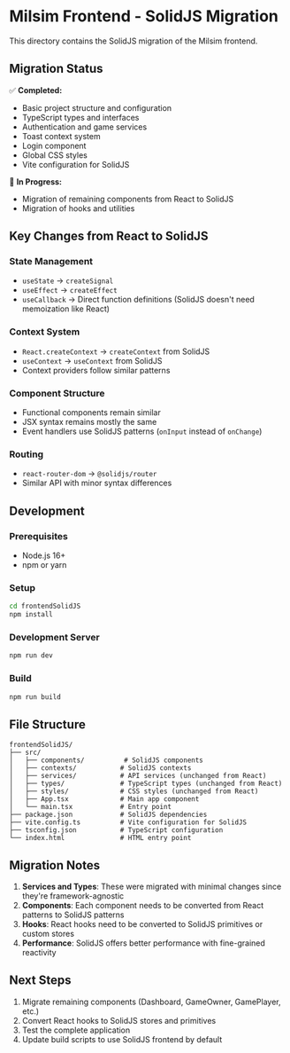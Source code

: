 # Milsim Frontend - SolidJS Migration

This directory contains the SolidJS migration of the Milsim frontend.

## Migration Status

✅ **Completed:**
- Basic project structure and configuration
- TypeScript types and interfaces
- Authentication and game services
- Toast context system
- Login component
- Global CSS styles
- Vite configuration for SolidJS

🔄 **In Progress:**
- Migration of remaining components from React to SolidJS
- Migration of hooks and utilities

## Key Changes from React to SolidJS

### State Management
- `useState` → `createSignal`
- `useEffect` → `createEffect`
- `useCallback` → Direct function definitions (SolidJS doesn't need memoization like React)

### Context System
- `React.createContext` → `createContext` from SolidJS
- `useContext` → `useContext` from SolidJS
- Context providers follow similar patterns

### Component Structure
- Functional components remain similar
- JSX syntax remains mostly the same
- Event handlers use SolidJS patterns (`onInput` instead of `onChange`)

### Routing
- `react-router-dom` → `@solidjs/router`
- Similar API with minor syntax differences

## Development

### Prerequisites
- Node.js 16+ 
- npm or yarn

### Setup
```bash
cd frontendSolidJS
npm install
```

### Development Server
```bash
npm run dev
```

### Build
```bash
npm run build
```

## File Structure

```
frontendSolidJS/
├── src/
│   ├── components/          # SolidJS components
│   ├── contexts/           # SolidJS contexts
│   ├── services/           # API services (unchanged from React)
│   ├── types/              # TypeScript types (unchanged from React)
│   ├── styles/             # CSS styles (unchanged from React)
│   ├── App.tsx             # Main app component
│   └── main.tsx            # Entry point
├── package.json            # SolidJS dependencies
├── vite.config.ts          # Vite configuration for SolidJS
├── tsconfig.json           # TypeScript configuration
└── index.html              # HTML entry point
```

## Migration Notes

1. **Services and Types**: These were migrated with minimal changes since they're framework-agnostic
2. **Components**: Each component needs to be converted from React patterns to SolidJS patterns
3. **Hooks**: React hooks need to be converted to SolidJS primitives or custom stores
4. **Performance**: SolidJS offers better performance with fine-grained reactivity

## Next Steps

1. Migrate remaining components (Dashboard, GameOwner, GamePlayer, etc.)
2. Convert React hooks to SolidJS stores and primitives
3. Test the complete application
4. Update build scripts to use SolidJS frontend by default